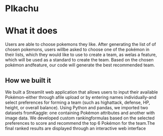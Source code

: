 # PIkachu

# What it does
Users are able to choose pokemons they like. After generating the list of of chosen pokemons, users willbe asked to choose one of the pokémon in their lists, which they would like to use to create a team, as welas a feature, which will be used as a standard to create the team. Based on the chosen pokémon andfeature, our code will generate the best recommended team.

## How we built it
We built a Streamlit web application that allows users to input their available Pokémon-either through afile upload or by entering names individually-and select preferences for forming a team (such as highattack, defense, HP, height, or overall balance). Using Python and pandas, we imported two datasets fromKaggle: one containing Pokémon attributes and another with image data. We developed custom rankingformulas based on the selected preferences to score and recommend the top 6 Pokémon for the team.The final ranked results are displayed through an interactive web interface
